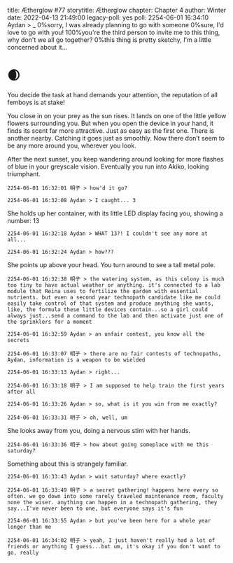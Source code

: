 title: Ætherglow #77
storytitle: Ætherglow 
chapter: Chapter 4
author: Winter
date: 2022-04-13 21:49:00
legacy-poll: yes
poll: 2254-06-01 16:34:10 Aydan > _
      0%sorry, I was already planning to go with someone
      0%sure, I'd love to go with you!
      100%you're the third person to invite me to this thing, why don't we all go together?
      0%this thing is pretty sketchy, I'm a little concerned about it...

🌒
=

You decide the task at hand demands your attention, the reputation of all femboys is at stake!

You close in on your prey as the sun rises. It lands on one of the little yellow flowers surrounding you. But when you open the device in your hand, it finds its scent far more attractive. Just as easy as the first one. There is another nearby. Catching it goes just as smoothly. Now there don’t seem to be any more around you, wherever you look.

After the next sunset, you keep wandering around looking for more flashes of blue in your greyscale vision. Eventually you run into Akiko, looking triumphant.

`2254-06-01 16:32:01 明子 > how'd it go?`

`2254-06-01 16:32:08 Aydan > I caught... 3`

She holds up her container, with its little LED display facing you, showing a number: 13

`2254-06-01 16:32:18 Aydan > WHAT 13?! I couldn't see any more at all...`

`2254-06-01 16:32:24 Aydan > how???`

She points up above your head. You turn around to see a tall metal pole.

`2254-06-01 16:32:38 明子 > the watering system, as this colony is much too tiny to have actual weather or anything. it's connected to a lab module that Reina uses to fertilize the garden with essential nutrients. but even a second year technopath candidate like me could easily take control of that system and produce anything she wants, like, the formula these little devices contain...so a girl could always just...send a command to the lab and then activate just one of the sprinklers for a moment`

`2254-06-01 16:32:59 Aydan > an unfair contest, you know all the secrets`

`2254-06-01 16:33:07 明子 > there are no fair contests of technopaths, Aydan, information is a weapon to be wielded`

`2254-06-01 16:33:13 Aydan > right...`

`2254-06-01 16:33:18 明子 > I am supposed to help train the first years after all`

`2254-06-01 16:33:26 Aydan > so, what is it you win from me exactly?`

`2254-06-01 16:33:31 明子 > oh, well, um`

She looks away from you, doing a nervous stim with her hands.

`2254-06-01 16:33:36 明子 > how about going someplace with me this saturday?`

Something about this is strangely familiar.

`2254-06-01 16:33:43 Aydan > wait saturday? where exactly?`

`2254-06-01 16:33:49 明子 > a secret gathering! happens here every so often. we go down into some rarely traveled maintenance room, faculty none the wiser. anything can happen in a technopath gathering, they say...I've never been to one, but everyone says it's fun`

`2254-06-01 16:33:55 Aydan > but you've been here for a whole year longer than me`

`2254-06-01 16:34:02 明子 > yeah, I just haven't really had a lot of friends or anything I guess...but um, it's okay if you don't want to go, really`

